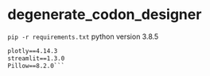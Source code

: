 # degenerate_codon_designer

`pip -r requirements.txt`
python version 3.8.5
```pandas==1.3.3
plotly==4.14.3
streamlit==1.3.0
Pillow==8.2.0```